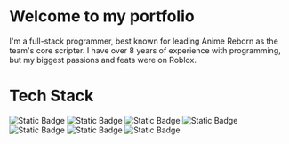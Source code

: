 # Welcome to my portfolio
I'm a full-stack programmer, best known for leading Anime Reborn as the team's core scripter. I have over 8 years of experience with programming, but my biggest passions and feats were on Roblox.

# Tech Stack
![Static Badge](https://img.shields.io/badge/luau-%2520?style=for-the-badge&logo=robloxstudio&logoColor=white&labelColor=%2300A2FF&color=%2300A2FF) ![Static Badge](https://img.shields.io/badge/lua-%2520?style=for-the-badge&logo=lua&logoColor=white&labelColor=%232C2D72&color=%232C2D72) ![Static Badge](https://img.shields.io/badge/java-%2520?style=for-the-badge&logo=openjdk&logoColor=white&labelColor=%23000000&color=%23000000) ![Static Badge](https://img.shields.io/badge/js-%2520?style=for-the-badge&logo=javascript&logoColor=black&labelColor=%23F7DF1E&color=%23F7DF1E) ![Static Badge](https://img.shields.io/badge/sqlite-%2520?style=for-the-badge&logo=sqlite&logoColor=white&labelColor=%23003B57&color=%23003B57) ![Static Badge](https://img.shields.io/badge/github-%2520?style=for-the-badge&logo=github&logoColor=white&labelColor=%23000000&color=%23000000) ![Static Badge](https://img.shields.io/badge/git-%2520?style=for-the-badge&logo=git&logoColor=white&labelColor=%23F05032&color=%23F05032) 

